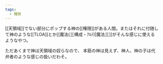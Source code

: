 ```yaml
---
tags:
  - 種族
---
```



[[天領域]]でない部分にポップする神の[[権限]]がある人間。またはそれに付随して神のような[[TLOA]]とか[[魔法(三構成・ｱﾙﾃ)|魔法三]]がそんな感じに使えるようなやつ。

ただあくまで神は天領域の奴らなので、
本筋の神は見えず、神人、神の子は代弁者のような感じの扱いだわそ。